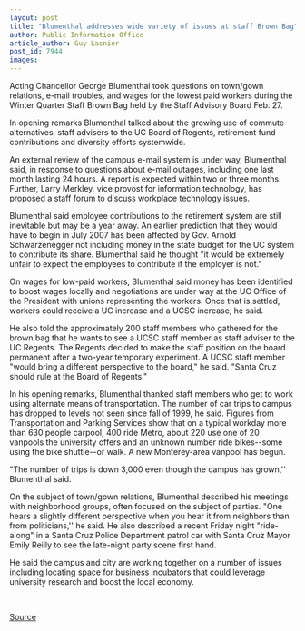 ```yaml
---
layout: post
title: "Blumenthal addresses wide variety of issues at staff Brown Bag"
author: Public Information Office
article_author: Guy Lasnier
post_id: 7944
images:
---
```


<a name="content" id="content"></a>
<p>
  Acting Chancellor George Blumenthal took questions on town/gown relations, e-mail troubles, and wages for the lowest paid workers during the Winter Quarter Staff Brown Bag held by the Staff Advisory Board Feb. 27.
</p>
<p>
  In opening remarks Blumenthal talked about the growing use of commute alternatives, staff advisers to the UC Board of Regents, retirement fund contributions and diversity efforts systemwide.
</p>
<p>
  An external review of the campus e-mail system is under way, Blumenthal said, in response to questions about e-mail outages, including one last month lasting 24 hours. A report is expected within two or three months. Further, Larry Merkley, vice provost for information technology, has proposed a staff forum to discuss workplace technology issues.
</p>
<p>
  Blumenthal said employee contributions to the retirement system are still inevitable but may be a year away. An earlier prediction that they would have to begin in July 2007 has been affected by Gov. Arnold Schwarzenegger not including money in the state budget for the UC system to contribute its share. Blumenthal said he thought "it would be extremely unfair to expect the employees to contribute if the employer is not."
</p>
<p>
  On wages for low-paid workers, Blumenthal said money has been identified to boost wages locally and negotiations are under way at the UC Office of the President with unions representing the workers. Once that is settled, workers could receive a UC increase and a UCSC increase, he said.
</p>
<p>
  He also told the approximately 200 staff members who gathered for the brown bag that he wants to see a UCSC staff member as staff adviser to the UC Regents. The Regents decided to make the staff position on the board permanent after a two-year temporary experiment. A UCSC staff member "would bring a different perspective to the board," he said. "Santa Cruz should rule at the Board of Regents."
</p>
<p>
  In his opening remarks, Blumenthal thanked staff members who get to work using alternate means of transportation. The number of car trips to campus has dropped to levels not seen since fall of 1999, he said. Figures from Transportation and Parking Services show that on a typical workday more than 630 people carpool, 400 ride Metro, about 220 use one of 20 vanpools the university offers and an unknown number ride bikes--some using the bike shuttle--or walk. A new Monterey-area vanpool has begun.
</p>
<p>
  "The number of trips is down 3,000 even though the campus has grown,'' Blumenthal said.
</p>
<p>
  On the subject of town/gown relations, Blumenthal described his meetings with neighborhood groups, often focused on the subject of parties. "One hears a slightly different perspective when you hear it from neighbors than from politicians,'' he said. He also described a recent Friday night "ride-along" in a Santa Cruz Police Department patrol car with Santa Cruz Mayor Emily Reilly to see the late-night party scene first hand.
</p>
<p>
  He said the campus and city are working together on a number of issues including locating space for business incubators that could leverage university research and boost the local economy.
</p>
<p>
  <br>
</p>
<p><a href="http://www1.ucsc.edu/currents/06-07/02-26/forum.asp" title="Permalink to forum">Source</a></p>

